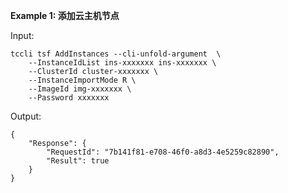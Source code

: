 **Example 1: 添加云主机节点**



Input: 

```
tccli tsf AddInstances --cli-unfold-argument  \
    --InstanceIdList ins-xxxxxxx ins-xxxxxxx \
    --ClusterId cluster-xxxxxxx \
    --InstanceImportMode R \
    --ImageId img-xxxxxxx \
    --Password xxxxxxx
```

Output: 
```
{
    "Response": {
        "RequestId": "7b141f81-e708-46f0-a8d3-4e5259c82890",
        "Result": true
    }
}
```


